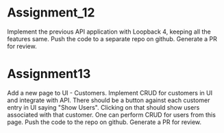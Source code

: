 # Assignment_12
Implement the previous API application with Loopback 4, keeping all the features same. Push the code to a separate repo on github. Generate a PR for review.
# Assignment13
Add a new page to UI - Customers. Implement CRUD for customers in UI and integrate with API. There should be a button against each customer entry in UI saying "Show Users". Clicking on that should show users associated with that customer. One can perform CRUD for users from this page. Push the code to the repo on github. Generate a PR for review.
